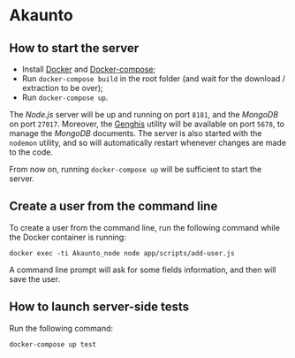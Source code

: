 # Akaunto

## How to start the server

- Install [Docker](https://docs.docker.com/engine/installation/) and [Docker-compose](https://docs.docker.com/compose/install/);
- Run `docker-compose build` in the root folder (and wait for the download / extraction to be over);
- Run `docker-compose up`.
 
The *Node.js* server will be up and running on port `8181`, and the *MongoDB* on port `27017`. Moreover, the [Genghis](http://genghisapp.com/) utility will be available on port `5678`, to manage the *MongoDB* documents.
The server is also started with the `nodemon` utility, and so will automatically restart whenever changes are made to the code.

From now on, running `docker-compose up` will be sufficient to start the server.

## Create a user from the command line

To create a user from the command line, run the following command while the Docker container is running:
```
docker exec -ti Akaunto_node node app/scripts/add-user.js
```
A command line prompt will ask for some fields information, and then will save the user.

## How to launch server-side tests

Run the following command:
```
docker-compose up test
```
